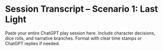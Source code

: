 # Session Transcript – Scenario 1: Last Light

Paste your entire ChatGPT play session here. Include character decisions, dice rolls, and narrative branches. Format with clear time stamps or ChatGPT replies if needed.
